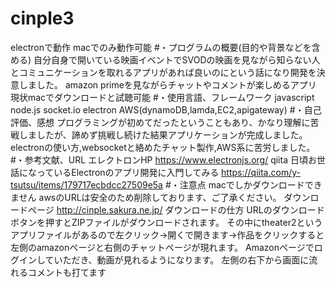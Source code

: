 # cinple3
electronで動作
macでのみ動作可能
#・プログラムの概要(目的や背景などを含める)
自分自身で開いている映画イベントでSVODの映画を見ながら知らない人とコミュニケーションを取れるアプリがあれば良いのにという話になり開発を決意しました。
amazon primeを見ながらチャットやコメントが楽しめるアプリ
現状macでダウンロードと試聴可能
#・使用言語、フレームワーク
javascript
node.js
socket.io
electron
AWS(dynamoDB,lamda,EC2,apigateway)
#・自己評価、感想
プログラミングが初めてだったということもあり、かなり理解に苦戦しましたが、諦めず挑戦し続けた結果アプリケーションが完成しました。
electronの使い方,websocketと絡めたチャット製作,AWS系に苦労しました。
#・参考文献、URL
エレクトロンHP
https://www.electronjs.org/ 
qiita 日頃お世話になっているElectronのアプリ開発に入門してみる
https://qiita.com/y-tsutsu/items/179717ecbdcc27509e5a
#・注意点
macでしかダウンロードできません
awsのURLは安全のため削除しております、ご了承ください。
ダウンロードページ
http://cinple.sakura.ne.jp/
ダウンロードの仕方
URLのダウンロードボタンを押すとZIPファイルがダウンロードされます。
その中にtheater2というアプリファイルがあるので左クリック→開くで開きます→作品をクリックすると左側のamazonページと右側のチャットページが現れます。
Amazonページでログインしていただき、動画が見れるようになります。
左側の右下から画面に流れるコメントも打てます

